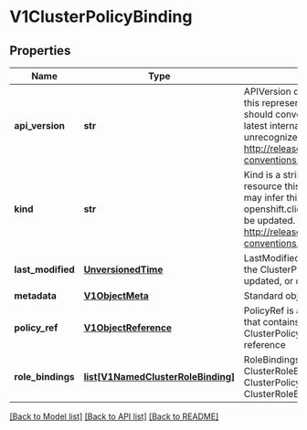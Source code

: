 # V1ClusterPolicyBinding

## Properties
Name | Type | Description | Notes
------------ | ------------- | ------------- | -------------
**api_version** | **str** | APIVersion defines the versioned schema of this representation of an object. Servers should convert recognized schemas to the latest internal value, and may reject unrecognized values. More info: http://releases.k8s.io/HEAD/docs/devel/api-conventions.md#resources | [optional] 
**kind** | **str** | Kind is a string value representing the REST resource this object represents. Servers may infer this from the endpoint the openshift.client submits requests to. Cannot be updated. In CamelCase. More info: http://releases.k8s.io/HEAD/docs/devel/api-conventions.md#types-kinds | [optional] 
**last_modified** | [**UnversionedTime**](UnversionedTime.md) | LastModified is the last time that any part of the ClusterPolicyBinding was created, updated, or deleted | 
**metadata** | [**V1ObjectMeta**](V1ObjectMeta.md) | Standard object&#39;s metadata. | [optional] 
**policy_ref** | [**V1ObjectReference**](V1ObjectReference.md) | PolicyRef is a reference to the ClusterPolicy that contains all the ClusterRoles that this ClusterPolicyBinding&#39;s RoleBindings may reference | 
**role_bindings** | [**list[V1NamedClusterRoleBinding]**](V1NamedClusterRoleBinding.md) | RoleBindings holds all the ClusterRoleBindings held by this ClusterPolicyBinding, mapped by ClusterRoleBinding.Name | 

[[Back to Model list]](../README.md#documentation-for-models) [[Back to API list]](../README.md#documentation-for-api-endpoints) [[Back to README]](../README.md)


